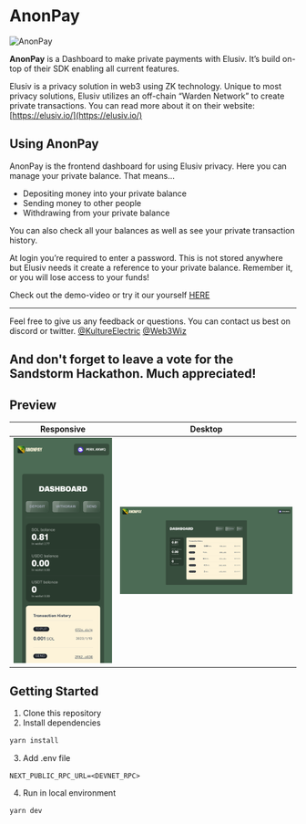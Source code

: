 # AnonPay
![AnonPay](/public/anon-pay-logo-with-text.png)

**AnonPay** is a Dashboard to make private payments with Elusiv. It’s build on-top of their SDK enabling all current features.

Elusiv is a privacy solution in web3 using ZK technology. Unique to most privacy solutions, Elusiv utilizes an off-chain “Warden Network” to create private transactions. You can read more about it on their website: [https://elusiv.io/](https://elusiv.io/)

## Using AnonPay

AnonPay is the frontend dashboard for using Elusiv privacy. Here you can manage your private balance. That means…

- Depositing money into your private balance
- Sending money to other people
- Withdrawing from your private balance

You can also check all your balances as well as see your private transaction history.

At login you’re required to enter a password. This is not stored anywhere but Elusiv needs it create a reference to your private balance. Remember it, or you will lose access to your funds!

Check out the demo-video or try it our yourself [HERE](https://anonpay.vercel.app/)

---
Feel free to give us any feedback or questions. You can contact us best on discord or twitter.
[@KultureElectric](https://twitter.com/KultureElectric)
[@Web3Wiz](https://twitter.com/Web3Wiz)

**And don't forget to leave a vote for the Sandstorm Hackathon. Much appreciated!**
---
## Preview

Responsive                     |  Desktop
:-------------------------:|:-------------------------:
![AnonPay Mobile](/public/AnonPay-Mobile.png)  |  ![AnonPay Desktop](/public/AnonPay-Desktop.png)

## Getting Started

1. Clone this repository
2. Install dependencies
```bash
yarn install
```
3. Add .env file
```
NEXT_PUBLIC_RPC_URL=<DEVNET_RPC>
```
4. Run in local environment
```bash
yarn dev
```

